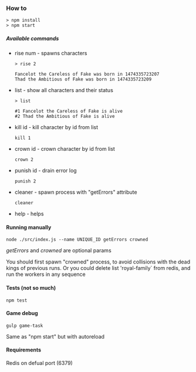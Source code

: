 ### How to

````
> npm install
> npm start
````

##### Available commands

* rise num - spawns characters
  ````
  > rise 2

  Fancelot the Careless of Fake was born in 1474335723207
  Thad the Ambitious of Fake was born in 1474335723209  
  ````
* list - show all characters and their status
  ````
  > list

  #1 Fancelot the Careless of Fake is alive
  #2 Thad the Ambitious of Fake is alive
  ````

* kill id - kill character by id from list
  ````
  kill 1
  ````

* crown id - crown character by id from list
  ````
  crown 2
  ````

* punish id - drain error log
  ````
  punish 2
  ````

* cleaner - spawn process with "getErrors" attribute
  ````
  cleaner
  ````

* help - helps

#### Running manually

````
node ./src/index.js --name UNIQUE_ID getErrors crowned
````

*getErrors* and *crowned* are optional params

You should first spawn "crowned" process, to avoid collisions with the dead kings of previous runs. Or you could delete list 'royal-family` from redis, and run the workers in any sequence


#### Tests (not so much)

````
npm test
````


#### Game debug

````
gulp game-task
````

Same as "npm start" but with autoreload

#### Requirements

Redis on defual port (6379)

